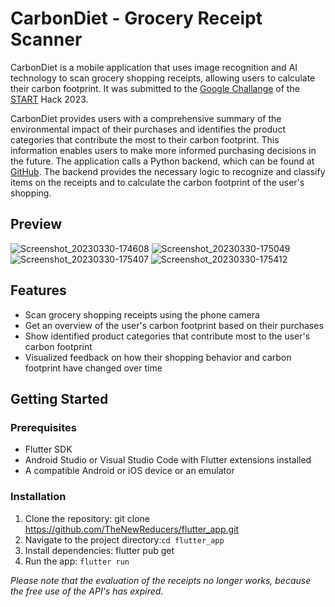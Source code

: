 # CarbonDiet - Grocery Receipt Scanner
CarbonDiet is a mobile application that uses image recognition and AI technology to scan grocery shopping receipts, allowing users to calculate their carbon footprint. It was submitted to the [Google Challange](https://github.com/START-Hack/GOOGLE_STARTHACK23) of the [START](https://www.startglobal.org/) Hack 2023.

CarbonDiet provides users with a comprehensive summary of the environmental impact of their purchases and identifies the product categories that contribute the most to their carbon footprint. This information enables users to make more informed purchasing decisions in the future. The application calls a Python backend, which can be found at [GitHub](https://github.com/TheNewReducers/backend). The backend provides the necessary logic to recognize and classify items on the receipts and to calculate the carbon footprint of the user's shopping.

## Preview
![Screenshot_20230330-174608](https://user-images.githubusercontent.com/94179814/228897307-51de1f14-906e-4d7c-b9bc-b88b26914228.jpg)
![Screenshot_20230330-175049](https://user-images.githubusercontent.com/94179814/228897530-3e4c0974-4a85-4627-af22-6b9ca311b2d3.jpg)
![Screenshot_20230330-175407](https://user-images.githubusercontent.com/94179814/228897378-463634fa-c723-42c9-b55a-620a0ffe23a1.jpg)
![Screenshot_20230330-175412](https://user-images.githubusercontent.com/94179814/228897414-a90d2b5e-a9d0-471a-974a-ee34d135bfc6.jpg)


## Features
- Scan grocery shopping receipts using the phone camera
- Get an overview of the user's carbon footprint based on their purchases
- Show identified product categories that contribute most to the user's carbon footprint
- Visualized feedback on how their shopping behavior and carbon footprint have changed over time

## Getting Started
### Prerequisites
- Flutter SDK
- Android Studio or Visual Studio Code with Flutter extensions installed
- A compatible Android or iOS device or an emulator

### Installation
1. Clone the repository: git clone https://github.com/TheNewReducers/flutter_app.git
2. Navigate to the project directory:`cd flutter_app`
3. Install dependencies: flutter pub get
4. Run the app: `flutter run`

_Please note that the evaluation of the receipts no longer works, because the free use of the API's has expired._ 
